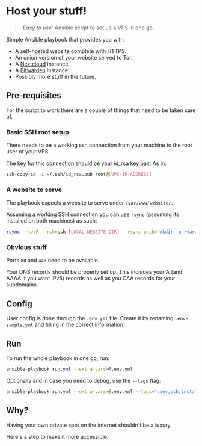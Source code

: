 # Host your stuff!
> '*Easy to use*' Ansible script to set up a VPS in one go.

Simple Ansible playbook that provides you with:

- A self-hosted website complete with HTTPS.
- An onion version of your website served to Tor.
- A [Nextcloud](https://nextcloud.com/) instance.
- A [Bitwarden](https://bitwarden.com/) instance.
- Possibly more stuff in the future.

## Pre-requisites

For the script to work there are a couple of things that need to be taken care of.

### Basic SSH root setup

There needs to be a working ssh connection from your machine to the root user of your VPS.

The key for this connection should be your id_rsa key pair. As in:

```sh
ssh-copy-id -i ~/.ssh/id_rsa.pub root@[VPS-IP-ADDRESS]
```

### A website to serve

The playbook expects a website to serve under `/var/www/website/`.

Assuming a working SSH connection you can use `rsync` (assuming its installed on both machines) as such:

```sh
rsync -rtvzP --rsh=ssh [LOCAL-WEBSITE-DIR] --rsync-path="mkdir -p /var/www/website && rsync" root@[VPS-IP-ADDRESS]:/var/www/website
```

### Obvious stuff

Ports `80` and `443` need to be available.

Your DNS records should be properly set up.
This includes your A (and AAAA if you want IPv6) records as well as you CAA records for your subdomains.

## Config

User config is done through the `.env.yml` file.
Create it by renaming `.env-sample.yml` and filling in the correct information.

## Run

To run the whole playbook in one go, run:

```sh
ansible-playbook run.yml --extra-vars=@.env.yml
```

Optionally and in case you need to debug, use the `--tags` flag:

```sh
ansible-playbook run.yml --extra-vars=@.env.yml --tags="user,ssh,install"
```

## Why?

Having your own private spot on the internet shouldn't be a luxury.

Here's a step to make it more accessible.
